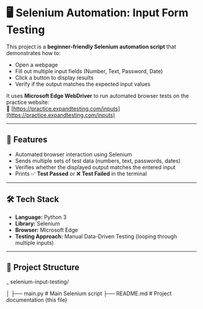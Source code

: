 # 🖥️ Selenium Automation: Input Form Testing

This project is a **beginner-friendly Selenium automation script** that demonstrates how to:
- Open a webpage
- Fill out multiple input fields (Number, Text, Password, Date)
- Click a button to display results
- Verify if the output matches the expected input values

It uses **Microsoft Edge WebDriver** to run automated browser tests on the practice website:  
🔗 [https://practice.expandtesting.com/inputs](https://practice.expandtesting.com/inputs)

---

## 🚀 Features
- Automated browser interaction using Selenium
- Sends multiple sets of test data (numbers, text, passwords, dates)
- Verifies whether the displayed output matches the entered input
- Prints ✅ **Test Passed** or ❌ **Test Failed** in the terminal

---

## 🛠️ Tech Stack
- **Language:** Python 3
- **Library:** Selenium
- **Browser:** Microsoft Edge
- **Testing Approach:** Manual Data-Driven Testing (looping through multiple inputs)

---

## 📂 Project Structure
_ selenium-input-testing/

 │
 ├── main.py # Main Selenium script
 ├── README.md # Project documentation (this file)
